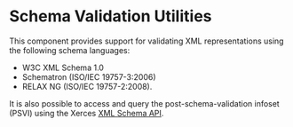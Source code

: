# Schema Validation Utilities

This component provides support for validating XML representations using the 
following schema languages: 

* W3C XML Schema 1.0
* Schematron (ISO/IEC 19757-3:2006)
* RELAX NG (ISO/IEC 19757-2:2008). 

It is also possible to access and query the post-schema-validation infoset 
(PSVI) using the Xerces [XML Schema API](http://xerces.apache.org/xerces2-j/javadocs/xs/).
